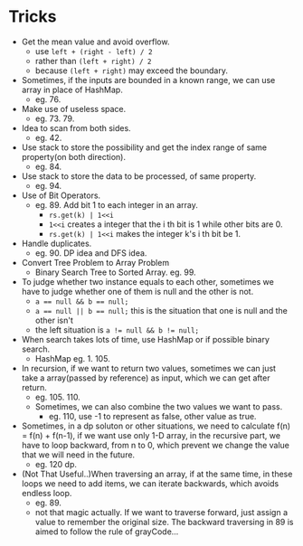 # Tricks
- Get the mean value and avoid overflow.
    + use `left + (right - left) / 2`
    + rather than `(left + right) / 2`
    + because `(left + right)` may exceed the boundary.
- Sometimes, if the inputs are bounded in a known range, we can use array in place of HashMap.
    + eg. 76.
- Make use of useless space.
    + eg. 73. 79.
- Idea to scan from both sides.
    + eg. 42.
- Use stack to store the possibility and get the index range of same property(on both direction).
    + eg. 84.
- Use stack to store the data to be processed, of same property.
    + eg. 94.
- Use of Bit Operators.
    + eg. 89. Add bit 1 to each integer in an array.
        -  `rs.get(k) | 1<<i `
        - `1<<i`  creates a integer that the i th bit is 1 while other bits are 0.
        - `rs.get(k) | 1<<i` makes the integer k's i th bit be 1.
- Handle duplicates.
    + eg. 90. DP idea and DFS idea.
- Convert Tree Problem to Array Problem
    + Binary Search Tree to Sorted Array. eg. 99.
- To judge whether two instance equals to each other, sometimes we have to judge whether one of them is null and the other is not.
    + `a == null && b == null;`
    + `a == null || b == null;` this is the situation that one is null and the other isn't
    + the left situation is `a != null && b != null;`
- When search takes lots of time, use HashMap or if possible binary search.
    + HashMap eg. 1. 105.
- In recursion, if we want to return two values, sometimes we can just take a array(passed by reference) as input, which we can get after return.
    + eg. 105. 110.
    + Sometimes, we can also combine the two values we want to pass.
        - eg. 110, use -1 to represent as false, other value as true.
- Sometimes, in a dp soluton or other situations, we need to calculate f(n) = f(n) + f(n-1), if we want use only 1-D array, in the recursive part, we have to loop backward, from n to 0, which prevent we change the value that we will need in the future.
    + eg. 120 dp.
- (Not That Useful..)When traversing an array, if at the same time, in these loops we need to add items, we can iterate backwards, which avoids endless loop.
    + eg. 89.
    + not that magic actually. If we want to traverse forward, just assign a value to remember the original size. The backward traversing in 89 is aimed to follow the rule of grayCode...
